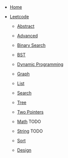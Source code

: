 - [Home](home.md)

- [Leetcode](leetcode/abstract.md)

  * [Abstract](leetcode/abstract.md)
  * [Advanced](leetcode/advanced/) 
  * [Binary Search](leetcode/binarysearch/)
  * [BST](leetcode/bst/) 
  * [Dynamic Programming](leetcode/dp/) 
  * [Graph](leetcode/graph/)
  * [List](leetcode/list/)
  * [Search](leetcode/search/) 
  * [Tree](leetcode/tree/) 
  * [Two Pointers](leetcode/two-pointers/) 


  
  * [Math](leetcode/math/) TODO
  * [String](leetcode/string/) TODO
  * [Sort](leetcode/sort/) 
  * [Design](leetcode/design/)

  


